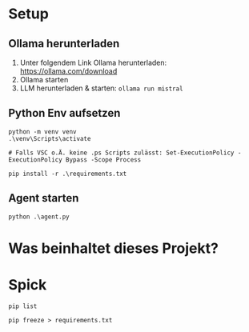 # Setup

## Ollama herunterladen
1. Unter folgendem Link Ollama herunterladen: https://ollama.com/download
2. Ollama starten
3. LLM herunterladen & starten: `ollama run mistral`

## Python Env aufsetzen
```
python -m venv venv
.\venv\Scripts\activate

# Falls VSC o.Ä. keine .ps Scripts zulässt: Set-ExecutionPolicy -ExecutionPolicy Bypass -Scope Process

pip install -r .\requirements.txt
```

## Agent starten
`python .\agent.py`

# Was beinhaltet dieses Projekt?

# Spick
`pip list`

`pip freeze > requirements.txt`